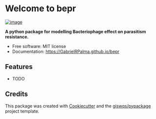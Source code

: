 # Welcome to bepr


[![image](https://img.shields.io/pypi/v/bepr.svg)](https://pypi.python.org/pypi/bepr)


**A python package for modelling Bacteriophage effect on parasitism resistance.**


-   Free software: MIT license
-   Documentation: <https://GabrielRPalma.github.io/bepr>
    

## Features

-   TODO

## Credits

This package was created with [Cookiecutter](https://github.com/cookiecutter/cookiecutter) and the [giswqs/pypackage](https://github.com/giswqs/pypackage) project template.
